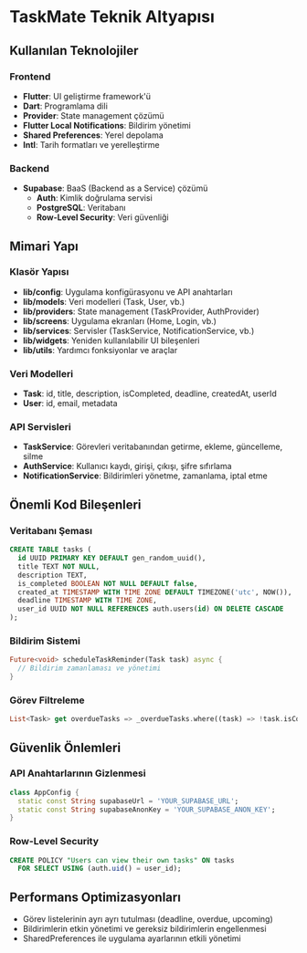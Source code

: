 # TaskMate Teknik Altyapısı

## Kullanılan Teknolojiler

### Frontend
- **Flutter**: UI geliştirme framework'ü
- **Dart**: Programlama dili
- **Provider**: State management çözümü
- **Flutter Local Notifications**: Bildirim yönetimi
- **Shared Preferences**: Yerel depolama
- **Intl**: Tarih formatları ve yerelleştirme

### Backend
- **Supabase**: BaaS (Backend as a Service) çözümü
  - **Auth**: Kimlik doğrulama servisi
  - **PostgreSQL**: Veritabanı
  - **Row-Level Security**: Veri güvenliği

## Mimari Yapı

### Klasör Yapısı
- **lib/config**: Uygulama konfigürasyonu ve API anahtarları
- **lib/models**: Veri modelleri (Task, User, vb.)
- **lib/providers**: State management (TaskProvider, AuthProvider)
- **lib/screens**: Uygulama ekranları (Home, Login, vb.)
- **lib/services**: Servisler (TaskService, NotificationService, vb.)
- **lib/widgets**: Yeniden kullanılabilir UI bileşenleri
- **lib/utils**: Yardımcı fonksiyonlar ve araçlar

### Veri Modelleri
- **Task**: id, title, description, isCompleted, deadline, createdAt, userId
- **User**: id, email, metadata

### API Servisleri
- **TaskService**: Görevleri veritabanından getirme, ekleme, güncelleme, silme
- **AuthService**: Kullanıcı kaydı, girişi, çıkışı, şifre sıfırlama
- **NotificationService**: Bildirimleri yönetme, zamanlama, iptal etme

## Önemli Kod Bileşenleri

### Veritabanı Şeması
```sql
CREATE TABLE tasks (
  id UUID PRIMARY KEY DEFAULT gen_random_uuid(),
  title TEXT NOT NULL,
  description TEXT,
  is_completed BOOLEAN NOT NULL DEFAULT false,
  created_at TIMESTAMP WITH TIME ZONE DEFAULT TIMEZONE('utc', NOW()),
  deadline TIMESTAMP WITH TIME ZONE,
  user_id UUID NOT NULL REFERENCES auth.users(id) ON DELETE CASCADE
);
```

### Bildirim Sistemi
```dart
Future<void> scheduleTaskReminder(Task task) async {
  // Bildirim zamanlaması ve yönetimi
}
```

### Görev Filtreleme
```dart
List<Task> get overdueTasks => _overdueTasks.where((task) => !task.isCompleted).toList();
```

## Güvenlik Önlemleri

### API Anahtarlarının Gizlenmesi
```dart
class AppConfig {
  static const String supabaseUrl = 'YOUR_SUPABASE_URL';
  static const String supabaseAnonKey = 'YOUR_SUPABASE_ANON_KEY';
}
```

### Row-Level Security
```sql
CREATE POLICY "Users can view their own tasks" ON tasks
  FOR SELECT USING (auth.uid() = user_id);
```

## Performans Optimizasyonları
- Görev listelerinin ayrı ayrı tutulması (deadline, overdue, upcoming)
- Bildirimlerin etkin yönetimi ve gereksiz bildirimlerin engellenmesi
- SharedPreferences ile uygulama ayarlarının etkili yönetimi